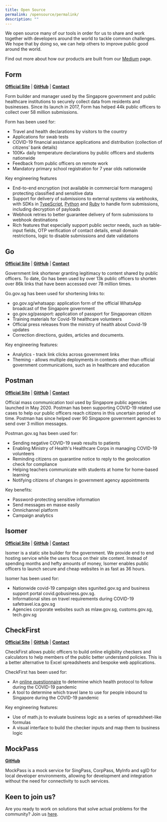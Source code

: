 ```yaml
---
title: Open Source
permalink: /opensource/permalink/
description: ""
---
```

We open source many of our tools in order for us to share and work together with developers around the world to tackle common challenges. We hope that by doing so, we can help others to improve public good around the world.

Find out more about how our products are built from our [Medium](https://medium.com/open-government-products) page. 

## Form
**[Official Site](https://form.gov.sg )** | **[GitHub](https://github.com/opengovsg/FormSG)** | **[Contact](mailto:form@open.gov.sg)**

Form builder and manager used by the Singapore government and public healthcare institutions to securely collect data from residents and businesses. Since its launch in 2017, Form has helped 44k public officers to collect over 58 million submissions.

Form has been used for:
* Travel and health declarations by visitors to the country
* Applications for swab tests
* COVID-19 financial assistance applications and distribution (collection of citizens’ bank details)
* 100K+ daily temperature declarations by public officers and students nationwide
* Feedback from public officers on remote work
* Mandatory primary school registration for 7 year olds nationwide 

Key engineering features
* End-to-end encryption (not available in commercial form managers) protecting classified and sensitive data
* Support for delivery of submissions to external systems via webhooks, with SDKs in [TypeScript](https://github.com/opengovsg/formsg-javascript-sdk), [Python](https://github.com/opengovsg/formsg-python-sdk) and [Ruby](https://github.com/opengovsg/formsg-ruby-sdk) to handle form submissions, including decryption of payloads
* Webhook retries to better guarantee delivery of form submissions to webhook destinations
* Rich features that especially support public sector needs, such as table-input fields, OTP verification of contact details, email domain restrictions, logic to disable submissions and date validations

## Go
**[Official Site](https://go.gov.sg )** | **[GitHub](https://github.com/opengovsg/GoGovSG)** | **[Contact](mailto:go@open.gov.sg)**

Government link shortener granting legitimacy to content shared by public officers. To date, Go has been used by over 13k public officers to shorten over 86k links that have been accessed over 78 million times.

Go.gov.sg has been used for shortening links to:
* go.gov.sg/whatsapp: application form of the official WhatsApp broadcast of the Singapore government
* go.gov.sg/passport: application of passport for Singaporean citizen
* Training materials for Covid-19 healthcare volunteers 
* Official press releases from the ministry of health about Covid-19 updates
* Correction directions, guides, articles and documents.

Key engineering features:
* Analytics - track link clicks across government links
* Theming - allows multiple deployments in contexts other than official government communications, such as in healthcare and education

## Postman
**[Official Site](https://postman.gov.sg)** | **[GitHub](https://github.com/opengovsg/postmangovsg)** | **[Contact](https://go.gov.sg/postman-contact-us)**

Official mass communication tool used by Singapore public agencies launched in May 2020. Postman has been supporting COVID-19 related use cases to help our public officers reach citizens in this uncertain period of time. Postman has since helped over 90 Singapore government agencies to send over 3 million messages. 

Postman.gov.sg has been used for:
* Sending negative COVID-19 swab results to patients
* Enabling Ministry of Health's Healthcare Corps in managing COVID-19 volunteers
* Reminding citizens on quarantine notice to reply to the geolocation check for compliance
* Helping teachers communicate with students at home for home-based learning
* Notifying citizens of changes in government agency appointments

Key benefits:
* Password-protecting sensitive information
* Send messages en masse easily
* Omnichannel platform
* Campaign analytics

## Isomer
**[Official Site](https://isomer.gov.sg)** | **[GitHub](https://github.com/isomerpages/)** | **[Contact](https://go.gov.sg/isomer-contact/)**

Isomer is a static site builder for the government. We provide end to end hosting service while the users focus on their site content. Instead of spending months and hefty amounts of money, Isomer enables public officers to launch secure and cheap websites in as fast as 36 hours. 

Isomer has been used for:
* Nationwide covid-19 campaign sites sgunited.gov.sg and business support portal covid.gobusiness.gov.sg.
* Informational sites on travel requirements during COVID-19 safetravel.ica.gov.sg
* Agencies corporate websites such as mlaw.gov.sg, customs.gov.sg, tech.gov.sg

## CheckFirst

**[Official Site](https://checkfirst.gov.sg)** |
**[GitHub](https://github.com/opengovsg/checkfirst)** |
**[Contact](https://go.gov.sg/checkfirst-contact)**

CheckFirst allows public officers to build online eligibility checkers and calculators to help members of the public better understand policies. This is a better alternative to Excel spreadsheets and bespoke web applications.

CheckFirst has been used for:
* An [online questionnaire](https://www.covid.gov.sg/not-sure) to determine which health protocol to follow during the COVID-19 pandemic
* A tool to determine which travel lane to use for people inbound to Singapore during the COVID-19 pandemic

Key engineering features:
* Use of math.js to evaluate business logic as a series of spreadsheet-like formulas
* A visual interface to build the checker inputs and map them to business logic

## MockPass
**[GitHub](https://github.com/opengovsg/mockpass)**

MockPass is a mock service for SingPass, CorpPass, MyInfo and sgID for local developer environments, allowing for development and integration without the need for connectivity to such services.

## Keen to join us?
Are you ready to work on solutions that solve actual problems for the community? Join us [here](https://opengovernmentproducts.recruitee.com/#section-89477).
